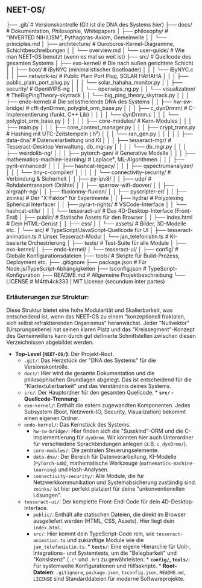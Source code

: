 ## NEET-OS/
  ├── .git/                      # Versionskontrolle (Git ist die DNA des Systems hier)
  ├── docs/                      # Dokumentation, Philosophie, Whitepapers
  │   ├── philosophy/            # "INVERTED NIHILISM", Pythagoras-Axiom, Gemeinwille
  │   │   └── principles.md
  │   ├── architecture/          # Ouroboros-Kernel-Diagramme, Schichtbeschreibungen
  │   │   └── overview.md
  │   └── user-guide/            # Wie man NEET-OS benutzt (wenn es mal so weit ist)
  ├── src/                       # Quellcode des gesamten Systems
  │   ├── exo-kernel/            # Die nach außen gerichtete Schicht
  │   │   ├── boot/              # iByNYC (minimalistischer Bootloader)
  │   │   │   └── iByNYC.c
  │   │   ├── network-io/        # Public Plain Port Plug, SOLAR HAHAHA
  │   │   │   ├── public_plain_port_plug.py
  │   │   │   └── solar_hahaha_monitor.py
  │   │   ├── security/          # OpenWIPS-ng
  │   │   │   └── openwips_ng.py
  │   │   └── visualization/     # TheBigPingTheory-skytrack
  │   │       └── big_ping_theory_skytrack.py
  │   │
  │   ├── endo-kernel/           # Die selbstheilende DNA des Systems
  │   │   ├── hw-sw-bridge/      # cffi dynDrmm, polyglot_orm_base.py
  │   │   │   ├── c_dynDrmm/     # C-Implementierung (funkt. C++ Lib)
  │   │   │   │   └── dynDrmm.c
  │   │   │   └── polyglot_orm_base.py
  │   │   │
  │   │   ├── core-modules/      # Kern-Modules
  │   │   │   ├── main.py
  │   │   │   ├── core_context_manager.py
  │   │   │   ├── crypt_trans.py # Hashing mit UTC-Zeitstempeln (.h²)
  │   │   │   └── ran_gen.py
  │   │   │
  │   │   ├── data-dna/          # Datenverarbeitung und KI
  │   │   │   ├── tesseract-mgr/ # Tesseract-Desktop Verwaltung, db_mgr.py
  │   │   │   │   └── db_mgr.py
  │   │   │   ├── weirdolib-ng/
  │   │   │   ├── pytorch-gan/   # Generative Modelle
  │   │   │   ├── mathematics-machine-learning/ # Laplace³, ML-Algorithmen
  │   │   │   ├── pyrit-enhanced/
  │   │   │   ├── hashcat-legacy/
  │   │   │   ├── qspectrumanalyzer/
  │   │   │   └── tiny-c-compiler/
  │   │   │
  │   │   └── connectivity-security/ # Verbindung & Sicherheit
  │   │       ├── py-ipv8/
  │   │       ├── udp/           # Rohdatentransport (Drähte)
  │   │       ├── sparrow-wifi-doover/
  │   │       ├── airgraph-ng/
  │   │       ├── fluxionmy-fluxion/
  │   │       ├── pyscripter-er/
  │   │       ├── zoinks/        # Der "X-Faktor" für Experimente
  │   │       ├── hydra/         # Polyplexing Spherical Interfacer
  │   │       ├── pyra-t-rights/ # VSCode-Interface
  │   │       └── hashcat-utils/
  │   │
  │   └── tesseract-ui/          # Das 4D-Desktop-Interface (Front-End)
  │       ├── public/            # Statische Assets für den Browser
  │       │   ├── index.html     # Dein HTML-Gerüst
  │       │   ├── css/
  │       │   └── assets/        # Bilder, 3D-Modelle etc.
  │       └── src/               # TypeScript/JavaScript-Quellcode für UI
  │           ├── tesseract-animation.ts # Unser Tesseract-Modul
  │           └── jan_telefonistin.ts # KI-basierte Orchestrierung
  │
  ├── tests/                     # Test-Suite für alle Module
  │   ├── exo-kernel/
  │   ├── endo-kernel/
  │   └── tesseract-ui/
  │
  ├── config/                    # Globale Konfigurationsdateien
  ├── tools/                     # Skripte für Build-Prozess, Deployment etc.
  ├── .gitignore
  ├── package.json               # Für Node.js/TypeScript-Abhängigkeiten
  ├── tsconfig.json              # TypeScript-Konfiguration
  ├── README.md                  # Allgemeine Projektbeschreibung
  └── LICENSE                    # M4tth4ck333 | MIT License (secundum inter partes)
### Erläuterungen zur Struktur:
  Diese Struktur bietet eine hohe Modularität und Skalierbarkeit, was entscheidend ist, wenn das NEET-OS zu einem "konzeptionell fraktalen, sich selbst refraktierenden Organismus" heranwächst. 
  Jeder "Nullvektor" (Ursprungsebene) hat seinen klaren Platz und das "Kreissegment"-Konzept des Gemeinwillens kann durch gut definierte Schnittstellen zwischen diesen Verzeichnissen abgebildet werden.  
   * **Top-Level (`NEET-OS/`)**: Der Projekt-Root.
        * `.git/`: Das Herzstück der "DNA des Systems" für die Versionskontrolle.
        * `docs/`: Hier wird die gesamte Dokumentation und die philosophischen Grundlagen abgelegt. Das ist entscheidend für die "Klartextulierbarkeit" und das Verständnis deines Systems.
        * `src/`: Der Hauptordner für den gesamten Quellcode.
    * **`src/` - Quellcode-Trennung**:
        * `exo-kernel/`: Enthält die extern zugewandten Komponenten. Jedes Subsystem (Boot, Netzwerk-IO, Security, Visualization) bekommt einen eigenen Ordner.
        * `endo-kernel/`: Das Kernstück des Systems.
            * `hw-sw-bridge/`: Hier finden sich die "Susskind"-ORM und die C-Implementierung für `dynDrmm`. Wir könnten hier auch Unterordner für verschiedene Sprachbindungen anlegen (z.B. `c_dynDrmm/`).
            * `core-modules/`: Die zentralen Steuerungselemente.
            * `data-dna/`: Der Bereich für Datenverarbeitung, KI-Modelle (`PyTorch-GAN`), mathematische Werkzeuge (`mathematics-machine-learning`) und Hash-Analysen.
            * `connectivity-security/`: Alle Module, die für Netzwerkkommunikation und Systemabsicherung zuständig sind. `zoinks/` ist hier perfekt platziert für deine "unkonventionellen Lösungen".
        * `tesseract-ui/`: Der komplette Front-End-Code für dein 4D-Desktop-Interface.
            * `public/`: Enthält alle statischen Dateien, die direkt im Browser ausgeliefert werden (HTML, CSS, Assets). Hier liegt dein `index.html`.
            * `src/`: Hier kommt dein TypeScript-Code rein, wie `tesseract-animation.ts` und zukünftige Module wie die `jan_telefonistin.ts`.
    * **`tests/`**: Eine eigene Hierarchie für Unit-, Integrations- und Systemtests, um die "Belegbarkeit" und "Konsistenz" (`.c²` und `.h²`) zu gewährleisten.
    * **`config/`, `tools/`**: Für systemweite Konfigurationen und Hilfsskripte.
    * **Root-Dateien**: `.gitignore`, `package.json`, `tsconfig.json`, `README.md`, `LICENSE` sind Standarddateien für moderne Softwareprojekte.
  
  
